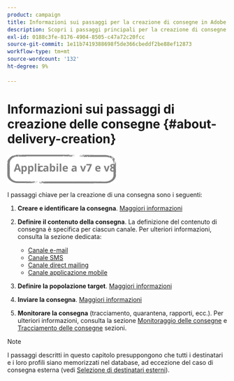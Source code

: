```yaml
---
product: campaign
title: Informazioni sui passaggi per la creazione di consegne in Adobe Campaign Classic
description: Scopri i passaggi principali per la creazione di consegne in Adobe Campaign Classic
exl-id: 0188c3fe-8176-4904-8505-c47a72c20fcc
source-git-commit: 1e11b7419388698f5de366cbeddf2be88ef12873
workflow-type: tm+mt
source-wordcount: '132'
ht-degree: 9%

---
```


# Informazioni sui passaggi di creazione delle consegne {#about-delivery-creation}

![](../../assets/common.svg)

I passaggi chiave per la creazione di una consegna sono i seguenti:

1. **Creare e identificare la consegna**. [Maggiori informazioni](steps-create-and-identify-the-delivery.md)

1. **Definire il contenuto della consegna**. La definizione del contenuto di consegna è specifica per ciascun canale. Per ulteriori informazioni, consulta la sezione dedicata:

   * [Canale e-mail](defining-the-email-content.md)
   * [Canale SMS](sms-create.md#defining-the-sms-content)
   * [Canale direct mailing](defining-the-direct-mail-content.md)
   * [Canale applicazione mobile](about-mobile-app-channel.md)

1. **Definire la popolazione target**. [Maggiori informazioni](steps-defining-the-target-population.md)

1. **Inviare la consegna**. [Maggiori informazioni](steps-sending-the-delivery.md)

1. **Monitorare la consegna** (tracciamento, quarantena, rapporti, ecc.). Per ulteriori informazioni, consulta la sezione [Monitoraggio delle consegne](about-delivery-monitoring.md) e [Tracciamento delle consegne](about-message-tracking.md) sezioni.

>[!NOTE]
>
>I passaggi descritti in questo capitolo presuppongono che tutti i destinatari e i loro profili siano memorizzati nel database, ad eccezione del caso di consegna esterna (vedi [Selezione di destinatari esterni](steps-defining-the-target-population.md#selecting-external-recipients)).
